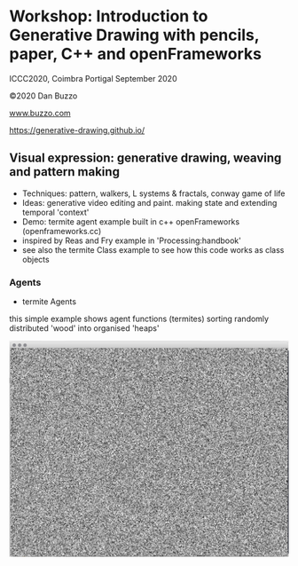 # Workshop: Introduction to Generative Drawing with pencils, paper, C++ and openFrameworks
ICCC2020, Coimbra Portigal September 2020
 
 ©2020 Dan Buzzo
 
 www.buzzo.com
 
 https://generative-drawing.github.io/


## Visual expression: generative drawing, weaving and pattern making

* Techniques: pattern, walkers, L systems & fractals, conway game of life
* Ideas: generative video editing and paint. making state and extending temporal 'context'
* Demo: termite agent example built in c++ openFrameworks (openframeworks.cc)
* inspired by Reas and Fry example in 'Processing:handbook'
* see also the termite Class example to see how this code works as class objects

### Agents

* termite Agents

this simple example shows agent functions (termites) sorting randomly distributed 'wood' into organised 'heaps'

![screenshot](screenshot-termiteAgents.png)
